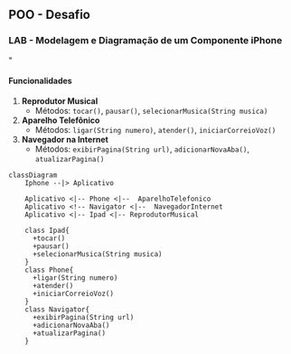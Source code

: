 
## POO - Desafio

### LAB - Modelagem e Diagramação de um Componente iPhone
"
#### Funcionalidades
1. **Reprodutor Musical**
    - Métodos: `tocar()`, `pausar()`, `selecionarMusica(String musica)`
2. **Aparelho Telefônico**
    - Métodos: `ligar(String numero)`, `atender()`, `iniciarCorreioVoz()`
3. **Navegador na Internet**
    - Métodos: `exibirPagina(String url)`, `adicionarNovaAba()`, `atualizarPagina()`

```mermaid
classDiagram
    Iphone --|> Aplicativo

    Aplicativo <|-- Phone <|--  AparelhoTelefonico 
    Aplicativo <!-- Navigator <|--  NavegadorInternet  
    Aplicativo <|-- Ipad <|-- ReprodutorMusical  

    class Ipad{
      +tocar()
      +pausar()
      +selecionarMusica(String musica)
    }
    class Phone{
      +ligar(String numero)
      +atender()
      +iniciarCorreioVoz()
    }
    class Navigator{
      +exibirPagina(String url)
      +adicionarNovaAba()
      +atualizarPagina()
    }
```